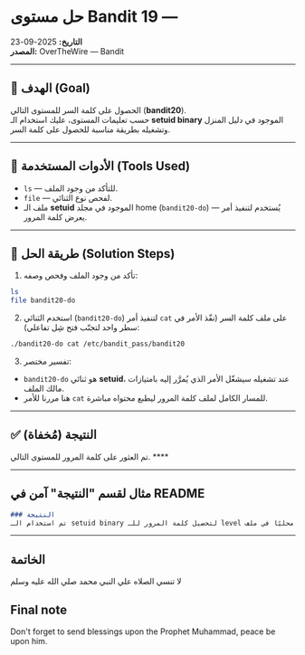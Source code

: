 # حل مستوى Bandit 19 —
**التاريخ:** 2025-09-23  
**المصدر:** OverTheWire — Bandit

---

## 🎯 الهدف (Goal)
الحصول على كلمة السر للمستوى التالي (**bandit20**).  
حسب تعليمات المستوى، عليك استخدام الـ **setuid binary** الموجود في دليل المنزل وتشغيله بطريقة مناسبة للحصول على كلمة السر.

---

## 🔧 الأدوات المستخدمة (Tools Used)
- `ls` — للتأكد من وجود الملف.  
- `file` — لفحص نوع الثنائي.  
- ملف الـ **setuid** الموجود في مجلد home (`bandit20-do`) — يُستخدم لتنفيذ أمر يعرض كلمة المرور.

---

## 🚀 طريقة الحل (Solution Steps)

1. تأكد من وجود الملف وفحص وصفه:
```bash
ls
file bandit20-do
```

2. استخدم الثنائي (`bandit20-do`) لتنفيذ أمر `cat` على ملف كلمة السر (نفّذ الأمر في سطر واحد لتجنّب فتح شِل تفاعلي):
```bash
./bandit20-do cat /etc/bandit_pass/bandit20
```

3. تفسير مختصر:
- `bandit20-do` هو ثنائي **setuid**، عند تشغيله سيشغّل الأمر الذي يُمرَّر إليه بامتيازات مالك الملف.
- هنا مررنا للأمر `cat` للمسار الكامل لملف كلمة المرور ليطبع محتواه مباشرة.

---

## ✅ النتيجة (مُخفاة)
تم العثور على كلمة المرور للمستوى التالي. **** 

---


## مثال لقسم "النتيجة" آمن في README
```markdown
### النتيجة
تم استخدام الـ setuid binary لتحصيل كلمة المرور للـ level التالي. **كلمة المرور مخفية هنا لأسباب أمنيّة** — تم حفظها محليًا في ملف `.secrets` وجرى تجاهل الملف عبر `.gitignore`.
```

---
## الخاتمة
لا تنسي الصلاه علي النبي محمد صلي الله عليه وسلم
## Final note
Don't forget to send blessings upon the Prophet Muhammad, peace be upon him.
